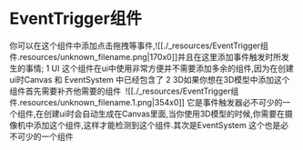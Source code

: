 # EventTrigger组件


你可以在这个组件中添加点击拖拽等事件,![[./_resources/EventTrigger组件.resources/unknown_filename.png|170x0]]并且在这里添加事件触发时所发生的事情;
1 UI 这个组件在ui中使用非常方便并不需要添加多余的组件,因为在创建ui时Canvas 和 EventSystem 中已经包含了
2 3D如果你想在3D模型中添加这个组件首先需要补齐他需要的组件  ![[./_resources/EventTrigger组件.resources/unknown_filename.1.png|354x0]]
它是事件触发器必不可少的一个组件,在创建ui时会自动生成在Canvas里面,当你使用3D模型的时候,你需要在摄像机中添加这个组件,这样才能检测到这个组件.其次是EventSystem 这个也是必不可少的一个组件

